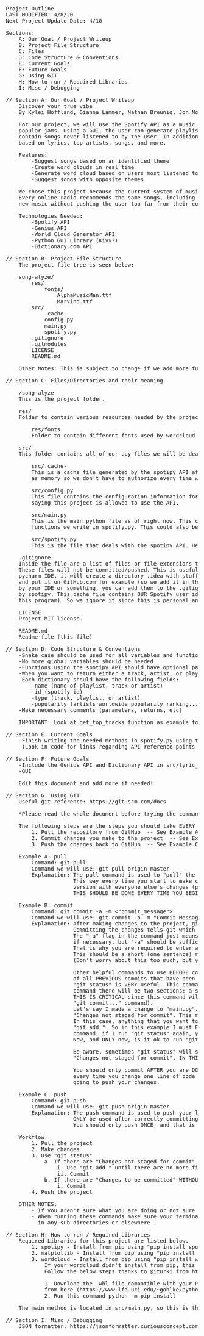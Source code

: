 <pre>
Project Outline
LAST MODIFIED: 4/8/20
Next Project Update Date: 4/10

Sections:
    A: Our Goal / Project Writeup
    B: Project File Structure
    C: Files
    D: Code Structure & Conventions
    E: Current Goals
    F: Future Goals
    G: Using GIT
    H: How to run / Required Libraries
    I: Misc / Debugging

// Section A: Our Goal / Project Writeup
    Discover your true vibe
    By Kylei Hoffland, Gianna Lammer, Nathan Breunig, Jon Noel

    For our project, we will use the Spotify API as a music analysis tool to generate playlists and determine your most
    popular jams. Using a GUI, the user can generate playlists based on genre, artist, songs, etc. These playlists will
    contain songs never listened to by the user. In addition to this, the user will also be able to generate word clouds
    based on lyrics, top artists, songs, and more.

    Features:
        -Suggest songs based on an identified theme
        -Create word clouds in real time
        -Generate word cloud based on users most listened to artitsts and songs, as well as the lyrics to any song
        -Suggest songs with opposite themes
        
    We chose this project because the current system of music is broken. We are stuck in a jukebox of captivity.
    Every online radio recommends the same songs, including Spotify. We want to create a convenient way of discovering
    new music without pushing the user too far from their comfort zone.

    Technologies Needed:
        -Spotify API
        -Genius API
        -World Cloud Generator API
        -Python GUI Library (Kivy?)
        -Dictionary.com API

// Section B: Project File Structure
    The project file tree is seen below:

    song-alyze/
        res/
            fonts/
                AlphaMusicMan.ttf
                Marvind.ttf
        src/
            .cache-
            config.py
            main.py
            spotify.py
        .gitignore
        .gitmodules
        LICENSE
        README.md

    Other Notes: This is subject to change if we add more functionality such as implementing a GUI.

// Section C: Files/Directories and their meaning

    /song-alyze
    This is the project folder.
    
    res/
    Folder to contain various resources needed by the project.
    
        res/fonts
        Folder to contain different fonts used by wordcloud

    src/
    This folder contains all of our .py files we will be dealing with.

        src/.cache-
        This is a cache file generated by the spotipy API after we have granted it access to our Spotify account. This file is used
        as memory so we don't have to authorize every time we run the project.

        src/config.py
        This file contains the configuration information for the spotipy API to work. Specifically it contains for ID's from Spotify
        saying this project is allowed to use the API.

        src/main.py
        This is the main python file as of right now. This contains the main method of the program. This is where we can call the
        functions we write in spotify.py. This could also be where our GUI code laters on.

        src/spotify.py
        This is the file that deals with the spotipy API. Here can write all of our needed functions that deal with the API.

    .gitignore
    Inside the file are a list of files or file extensions that git should "ignore".
    These files will not be committed/pushed. This is useful for various reasons. For example, if you are using the
    pycharm IDE, it will create a directory .idea with stuff we don't care about. There is no reason git should save this file
    and put it on GitHub.com for example (so we add it in the .gitignore file). If you have any files like this that get created
    by your IDE or something, you can add them to the .gitignore. Another file that we ignore is the ".cache-" file generated
    by spotipy. This cache file contains OUR Spotify user id's (this allows us to not have to authenticate every time we use
    this program). So we ignore it since this is personal and private info that should not go on GitHub.com

    LICENSE
    Project MIT license.

    README.md
    Readme file (this file)

// Section D: Code Structure & Conventions
    -Snake case should be used for all variables and function names
    -No more global variables should be needed
    -Functions using the spotipy API should have optional parameters (see get_top_tracks as example)
    -When you want to return either a track, artist, or playlist when will use a dictionary (not a tuple anymore).
     Each dictionary should have the following fields:
        -name (name of playlist, track or artist)
        -id (spotify id)
        -type (track, playlist, or artist)
        -popularity (artists worldwide popularity ranking...not sure if this applies to tracks or playlists but add anyways)
    -Make necessary comments (parameters, returns, etc)

    IMPORTANT: Look at get_top_tracks function as example for all of these conventions

// Section E: Current Goals
    -Finish writing the needed methods in spotify.py using the spotipy API
     (Look in code for links regarding API reference points and the spotipy API reference)

// Section F: Future Goals
    -Include the Genius API and Dictionary API in src/lyric_analyzer.py
    -GUI

    Edit this document and add more if needed!

// Section G: Using GIT
    Useful git reference: https://git-scm.com/docs

    *Please read the whole document before trying the commands*

    The following steps are the steps you should take EVERY time you work on this project:
        1. Pull the repository from GitHub  -- See Example A
        2. Commit changes you make to the project  -- See Example B
        3. Push the changes back to GitHub  -- See Example C

    Example A: pull
        Command: git pull <remote_name> <branch_name>
        Command we will use: git pull origin master
        Explanation: The pull command is used to "pull" the project off of GitHub.com onto your local computer.
                     This way every time you start to make changes/add to the project you know you have the latest
                     version with everyone else's changes (permitting the previous changes were correctly "pushed").
                     THIS SHOULD BE DONE EVERY TIME YOU BEGIN TO WORK ON THE PROJECT!

    Example B: commit
        Command: git commit -a -m <"commit_message">
        Command we will use: git commit -a -m "Commit Message"
        Explanation: After making changes to the project, git requires you to "commit" them before "pushing" them back to GitHub.com.
                     Committing the changes tells git which files you want to "push" next time you run the push command.
                     The "-a" flag in the command just means commit all modified files (you can commit individual files one by one
                     if necessary, but "-a" should be sufficient). The "-m" flag in the command stands for message.
                     That is why you are required to enter a string after this flag (as denoted by "Commit Message" above).
                     This should be a short (one sentence) message about the changes you made
                     (Don't worry about this too much, but you should put something there).

                     Other helpful commands to use BEFORE commit would be "git log" and "git status". "git log" will show you a list
                     of all PREVIOUS commits that have been made (and by who).
                     "git status" is VERY useful. This command should be used EVERY time BEFORE committing. After running this
                     command there will be two sections: a section titled "Changes to be committed" and "Changes not staged for commit".
                     THIS IS CRITICAL since this command will tell us which changes WILL and WILL NOT be committed (if we use the
                     "git commit..." command).
                     Let's say I made a change to "main.py". I then run "git status" and the "main.py" file shows up under
                     "Changes not staged for commit". This means if I run "git commit...", the "main.py" file will NOT be committed.
                     In this case, anything that you want to commit that is under "Changes not staged for commit", you MUST use
                     "git add <file>". So in this example I must FIRST use "git add main.py" BEFORE committing. After I run the "git add"
                     command, if I run "git status" again, you will now see that "main.py" is under "Changes to be committed".
                     Now, and ONLY now, is it ok to run "git commit -a -m 'Commit Message'".

                     Be aware, sometimes "git status" will show a file that is under "Changes to be committed" BUT ALSO under
                     "Changes not staged for commit". IN THIS CASE, YOU MUST USE "git add <file>" BEFORE COMMITTING.

                     You should only commit AFTER you are DONE working on the project for a time period. There is no need to commit
                     every time you change one line of code for example. In other words, your only commit should be right before you are
                     going to push your changes.

    Example C: push
        Command: git push <remote_name> <branch_name>
        Command we will use: git push origin master
        Explanation: The push command is used to push your local project back to GitHub.com for others to see. The push command should
                     ONLY be used after correctly committing. If you don't commit anything, then there is nothing to push.
                     You should only push ONCE, and that is when you are done working on the project for a set time period.

    Workflow:
        1. Pull the project
        2. Make changes
        3. Use "git status"
            a. If there are "Changes not staged for commit"
                i. Use "git add <file>" until there are no more files under "Changes not staged for commit"
                ii. Commit
            b. If there are "Changes to be committed" WITHOUT any "Changes not staged for commit"
                i. Commit
        4. Push the project

    OTHER NOTES:
        - If you aren't sure what you are doing or not sure what this command will do (or mess up) please ask before doing said thing.
        - When running these commands make sure your terminal is in the project directory (ex. "../song-alyze/"). Make sure you are not
          in any sub directories or elsewhere.

// Section H: How to run / Required Libraries
    Required Libraries for this project are listed below.
        1. spotipy - Install from pip using "pip install spotipy"
        2. matplotlib - Install from pip using "pip install spotipy"
        3. wordcloud - Install from pip using "pip install wordcloud"
            If your wordcloud didn't install from pip, this seems to be a bug on Windows 10. 
            Follow the below steps thanks to @iturki from https://github.com/amueller/word_cloud/issues/134
            
            1. Download the .whl file compatible with your Python version and your windows distribution (32bit or 64bit)
            from here (https://www.lfd.uci.edu/~gohlke/pythonlibs/#wordcloud), cd to the file path
            2. Run this command python -m pip install <filename>
        
    The main method is located in src/main.py, so this is the file you should run in the terminal if you choose to run it that way.

// Section I: Misc / Debugging
    JSON formatter: https://jsonformatter.curiousconcept.com/, useful for visualizing spotify API response
</pre>